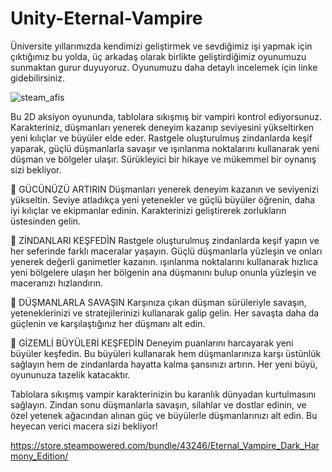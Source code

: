 # Unity-Eternal-Vampire

Üniversite yıllarımızda kendimizi geliştirmek ve sevdiğimiz işi yapmak için çıktığımız bu yolda, üç arkadaş olarak birlikte geliştirdiğimiz oyunumuzu sunmaktan gurur duyuyoruz. Oyunumuzu daha detaylı incelemek için linke gidebilirsiniz.

![steam_afis](https://github.com/user-attachments/assets/cbff2f42-c1ef-4d16-8bb5-03b6d66b1b27)

Bu 2D aksiyon oyununda, tablolara sıkışmış bir vampiri kontrol ediyorsunuz. Karakteriniz, düşmanları yenerek deneyim kazanıp seviyesini yükseltirken yeni kılıçlar ve büyüler elde eder. Rastgele oluşturulmuş zindanlarda keşif yaparak, güçlü düşmanlarla savaşır ve ışınlanma noktalarını kullanarak yeni düşman ve bölgeler ulaşır. Sürükleyici bir hikaye ve mükemmel bir oynanış sizi bekliyor.

📌 GÜCÜNÜZÜ ARTIRIN
Düşmanları yenerek deneyim kazanın ve seviyenizi yükseltin. Seviye atladıkça yeni yetenekler ve güçlü büyüler öğrenin, daha iyi kılıçlar ve ekipmanlar edinin. Karakterinizi geliştirerek zorlukların üstesinden gelin.

📌 ZİNDANLARI KEŞFEDİN
Rastgele oluşturulmuş zindanlarda keşif yapın ve her seferinde farklı maceralar yaşayın. Güçlü düşmanlarla yüzleşin ve onları yenerek değerli ganimetler kazanın. ışınlanma noktalarını kullanarak hızlıca yeni bölgelere ulaşın her bölgenin ana düşmanını bulup onunla yüzleşin ve maceranızı hızlandırın.


📌 DÜŞMANLARLA SAVAŞIN
Karşınıza çıkan düşman sürüleriyle savaşın, yeteneklerinizi ve stratejilerinizi kullanarak galip gelin. Her savaşta daha da güçlenin ve karşılaştığınız her düşmanı alt edin.

📌 GİZEMLİ BÜYÜLERİ KEŞFEDİN
Deneyim puanlarını harcayarak yeni büyüler keşfedin. Bu büyüleri kullanarak hem düşmanlarınıza karşı üstünlük sağlayın hem de zindanlarda hayatta kalma şansınızı artırın. Her yeni büyü, oyununuza tazelik katacaktır.

Tablolara sıkışmış vampir karakterinizin bu karanlık dünyadan kurtulmasını sağlayın. Zindan sonu düşmanlarla savaşın, silahlar ve dostlar edinin, ve özel yetenek ağacından alınan güç ve büyülerle düşmanlarınızı alt edin. Bu heyecan verici macera sizi bekliyor!

https://store.steampowered.com/bundle/43246/Eternal_Vampire_Dark_Harmony_Edition/
